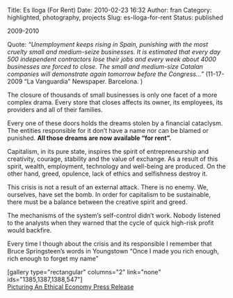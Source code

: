 Title: Es lloga (For Rent)
Date: 2010-02-23 16:32
Author: fran
Category: highlighted, photography, projects
Slug: es-lloga-for-rent
Status: published

2009-2010

Quote: *“Unemployment keeps rising in Spain, punishing with the most cruelty small and medium-seize businesses. It is estimated that every day 500 independent contractors lose their jobs and every week about 4000 businesses are forced to close. The small and medium-size Catalan companies will demonstrate again tomorrow before the Congress…”* (11-17-2009 “La Vanguardia” Newspaper. Barcelona. )

The closure of thousands of small businesses is only one facet of a more complex drama. Every store that closes affects its owner, its employees, its providers and all of their families.

Every one of these doors holds the dreams stolen by a financial cataclysm. The entities responsible for it don’t have a name nor can be blamed or punished. **All those dreams are now available “for rent”.**

Capitalism, in its pure state, inspires the spirit of entrepreneurship and creativity, courage, stability and the value of exchange. As a result of this spirit, wealth, employment, technology and well-being are produced. On the other hand, greed, opulence, lack of ethics and selfishness destroy it.

This crisis is not a result of an external attack. There is no enemy. We, ourselves, have set the bomb. In order for capitalism to be sustainable, there must be a balance between the creative spirit and greed.

The mechanisms of the system’s self-control didn’t work. Nobody listened to the analysts when they warned that the cycle of quick high-risk profit would backfire.

Every time I though about the crisis and its responsible I remember that Bruce Springsteen’s words in Youngstown “Once I made you rich enough, rich enough to forget my name”

\[gallery type="rectangular" columns="2" link="none" ids="1385,1387,1388,547"\]  
[Picturing An Ethical Economy Press Release](http://fransimo.info/wp-content/uploads/2010/02/PicturingAnEthicalEconomy_PressRelease.pdf)
